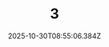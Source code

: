 ---
title: "3"
description: ""
image: "/uploads/photos/1761814506380-3.webp"
display: "/uploads/photos/1761814506380-3-display.webp"
thumbnail: "/uploads/photos/1761814506380-3-thumb.webp"
width: 6000
height: 4000
featured: true
date: 2025-10-30T08:55:06.384Z
order: 0
---